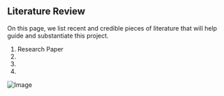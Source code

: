 ## Literature Review
On this page, we list recent and credible pieces of literature that will help guide and substantiate this project. 

1. Research Paper
2. 
3.
4. 

![Image](https://ichef.bbci.co.uk/images/ic/400xn/p088bnqx.jpg)
